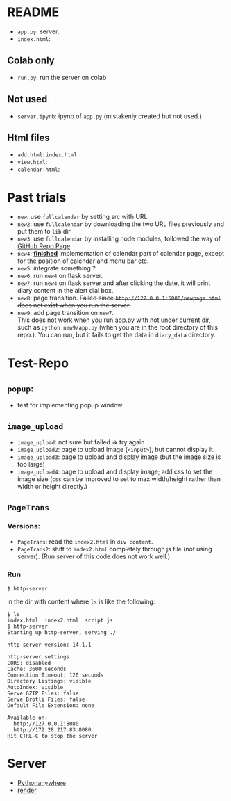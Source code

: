 # README

- `app.py`: server.
- `index.html`:

## Colab only
- `run.py`: run the server on colab

## Not used
- `server.ipynb`: ipynb of `app.py` (mistakenly created but not used.)

## Html files
- `add.html`: `index.html`
- `view.html`: 
- `calendar.html`: 


# Past trials
- `new`: use `fullcalendar` by setting src with URL  
- `new2`: use `fullcalendar` by downloading the two URL files previously and put them to `lib` dir  
- `new3`: use `fullcalendar` by installing node modules, followed the way of [GitHub Repo Page](https://github.com/fullcalendar/fullcalendar)  
- `new4`: <u>__finished__</u> implementation of calendar part of calendar page, except for the position of calendar and menu bar etc.
- `new5`: integrate something ?  
- `new6`: run `new4` on flask server.  
- `new7`: run `new4` on flask server and after clicking the date, it will print diary content in the alert dial box.  
- `new8`: page transition. ~~Failed since `http://127.0.0.1:5000/newpage.html` does not exist when you run the server.~~
- `new9`: add page transition on `new7`.  
This does not work when you run app.py with not under current dir, such as `python new9/app.py` (when you are in the root directory of this repo.). You can run, but it fails to get the data in `diary_data` directory.

# Test-Repo
## `popup`:
- test for implementing popup window

## `image_upload`
- `image_upload`: not sure but failed => try again
- `image_upload2`: page to upload image (`<input>`), but cannot display it.
- `image_upload3`: page to upload and display image (but the image size is too large)
- `image_upload4`: page to upload and display image; add css to set the image size 
(`css` can be improved to set to max width/height rather than width or height directly.)

## `PageTrans`
### Versions:
- `PageTrans`: read the `index2.html` in `div content`.
- `PageTrans2`: shift to `index2.html` completely through js file (not using server). (Run server of this code does not work well.)

### Run 
```shell
$ http-server
```
in the dir with content where `ls` is like the following:

```
$ ls
index.html  index2.html  script.js
$ http-server
Starting up http-server, serving ./

http-server version: 14.1.1

http-server settings:
CORS: disabled
Cache: 3600 seconds
Connection Timeout: 120 seconds
Directory Listings: visible
AutoIndex: visible
Serve GZIP Files: false
Serve Brotli Files: false
Default File Extension: none

Available on:
  http://127.0.0.1:8080
  http://172.28.217.83:8080
Hit CTRL-C to stop the server
```

# Server
- [Pythonanywhere](https://qiita.com/probabilityhill/items/678f77dc96ccad47c401)
- [render](https://qiita.com/kakiuchis/items/0225664568ece7b7b08b)